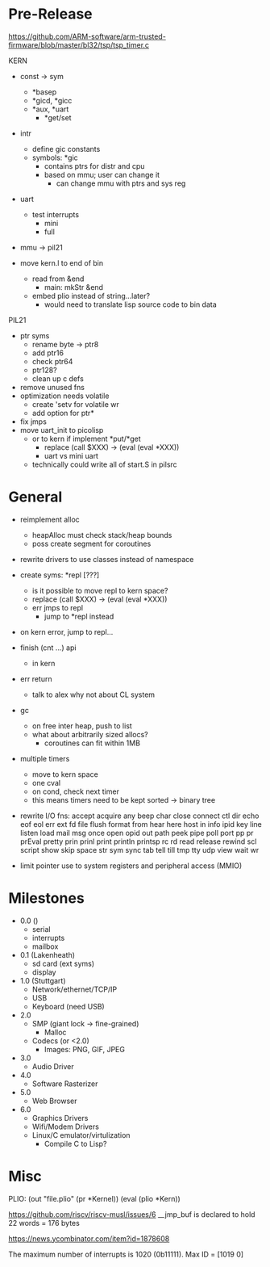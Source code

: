 Pre-Release
===========

https://github.com/ARM-software/arm-trusted-firmware/blob/master/bl32/tsp/tsp_timer.c

KERN
* const -> sym
  * *basep
  * *gicd, *gicc
  * *aux, *uart
    * *get/set
* intr
  * define gic constants
  * symbols: *gic
    * contains ptrs for distr and cpu
    * based on mmu; user can change it
      * can change mmu with ptrs and sys reg
* uart
  * test interrupts
    * mini
    * full
    
* mmu -> pil21 
* move kern.l to end of bin
  * read from &end
    * main: mkStr &end
  * embed plio instead of string...later?
    * would need to translate lisp source code to bin data  

PIL21
* ptr syms
  * rename byte  -> ptr8
  * add ptr16
  * check ptr64
  * ptr128?
  * clean up c defs
* remove unused fns
* optimization needs volatile
  * create 'setv for volatile wr
  * add option for ptr*
* fix jmps
* move uart_init to picolisp
  * or to kern if implement *put/*get
    * replace (call $XXX) -> (eval (eval *XXX))
    * uart vs mini uart
  * technically could write all of start.S in pilsrc


General
=======
* reimplement alloc
  * heapAlloc must check stack/heap bounds
  * poss create segment for coroutines
* rewrite drivers to use classes instead of namespace

* create syms: *repl [???]
  * is it possible to move repl to kern space?
  * replace (call $XXX) -> (eval (eval *XXX))
  * err jmps to repl
    * jump to *repl instead
* on kern error, jump to repl...

* finish (cnt ...) api
  * in kern
* err return
  * talk to alex why not about CL system
* gc
  * on free inter heap, push to list
  * what about arbitrarily sized allocs?
    * coroutines can fit within 1MB

* multiple timers
  * move to kern space
  * one cval
  * on cond, check next timer
  * this means timers need to be kept sorted -> binary tree

* rewrite I/O fns:
  accept acquire any beep char close connect ctl dir echo eof eol err ext fd file flush format from hear here host in info ipid key line listen load mail msg once open opid out path peek pipe poll port pp pr prEval pretty prin prinl print println printsp rc rd read release rewind scl script show skip space str sym sync tab tell till tmp tty udp view wait wr
  
* limit pointer use to system registers and peripheral access (MMIO)

# Milestones
  
* 0.0 ()
  * serial
  * interrupts
  * mailbox
* 0.1 (Lakenheath)
  * sd card (ext syms)
  * display
* 1.0 (Stuttgart)
  * Network/ethernet/TCP/IP
  * USB
  * Keyboard (need USB)
* 2.0
  * SMP (giant lock -> fine-grained)
    * Malloc
  * Codecs (or <2.0)
    * Images: PNG, GIF, JPEG
* 3.0
  * Audio Driver
* 4.0
  * Software Rasterizer
* 5.0
  * Web Browser
* 6.0
  * Graphics Drivers
  * Wifi/Modem Drivers
  * Linux/C emulator/virtulization
    * Compile C to Lisp?

    
# Misc

PLIO:
(out "file.plio" (pr *Kernel))
(eval (plio *Kern))

https://github.com/riscv/riscv-musl/issues/6
__jmp_buf is declared to hold 22 words = 176 bytes

https://news.ycombinator.com/item?id=1878608

The maximum number of interrupts is 1020 (0b11111). Max ID = [1019 0]
